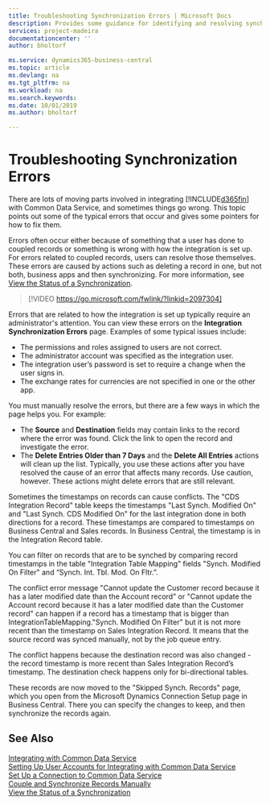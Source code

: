 ```yaml
---
title: Troubleshooting Synchronization Errors | Microsoft Docs
description: Provides some guidance for identifying and resolving synchronization errors.
services: project-madeira
documentationcenter: ''
author: bholtorf

ms.service: dynamics365-business-central
ms.topic: article
ms.devlang: na
ms.tgt_pltfrm: na
ms.workload: na
ms.search.keywords:
ms.date: 10/01/2019
ms.author: bholtorf

---
```

# Troubleshooting Synchronization Errors
There are lots of moving parts involved in integrating [!INCLUDE[d365fin](includes/d365fin_md.md)] with Common Data Service, and sometimes things go wrong. This topic points out some of the typical errors that occur and gives some pointers for how to fix them.

Errors often occur either because of something that a user has done to coupled records or something is wrong with how the integration is set up. For errors related to coupled records, users can resolve those themselves. These errors are caused by actions such as deleting a record in one, but not both, business apps and then synchronizing. For more information, see [View the Status of a Synchronization](admin-how-to-view-synchronization-status.md).

> [!VIDEO https://go.microsoft.com/fwlink/?linkid=2097304]

Errors that are related to how the integration is set up typically require an administrator's attention. You can view these errors on the **Integration Synchronization Errors** page. Examples of some typical issues include:  
  
* The permissions and roles assigned to users are not correct.  
* The administrator account was specified as the integration user.  
* The integration user’s password is set to require a change when the user signs in.  
* The exchange rates for currencies are not specified in one or the other app.  
  
You must manually resolve the errors, but there are a few ways in which the page helps you. For example:  

* The **Source** and **Destination** fields may contain links to the record where the error was found. Click the link to open the record and investigate the error.  
* The **Delete Entries Older than 7 Days** and the **Delete All Entries** actions will clean up the list. Typically, you use these actions after you have resolved the cause of an error that affects many records. Use caution, however. These actions might delete errors that are still relevant.

Sometimes the timestamps on records can cause conflicts. The "CDS Integration Record" table keeps the timestamps "Last Synch. Modified On" and "Last Synch. CDS Modified On" for the last integration done in both directions for a record. These timestamps are compared to timestamps on Business Central and Sales records. In Business Central, the timestamp is in the Integration Record table.

You can filter on records that are to be synched by comparing record timestamps in the table "Integration Table Mapping" fields "Synch. Modified On Filter" and “Synch. Int. Tbl. Mod. On Fltr.”.

The conflict error message "Cannot update the Customer record because it has a later modified date than the Account record" or "Cannot update the Account record because it has a later modified date than the Customer record" can happen if a record has a timestamp that is bigger than IntegrationTableMapping."Synch. Modified On Filter" but it is not more recent than the timestamp on Sales Integration Record. It means that the source record was synced manually, not by the job queue entry. 

The conflict happens because the destination record was also changed  - the record timestamp is more recent than Sales Integration Record’s timestamp. The destination check happens only for bi-directional tables. 

These records are now moved to the "Skipped Synch. Records" page, which you open from the Microsoft Dynamics Connection Setup page in Business Central. There you can specify the changes to keep, and then synchronize the records again.

## See Also
[Integrating with Common Data Service](admin-prepare-dynamics-365-for-sales-for-integration.md)  
[Setting Up User Accounts for Integrating with Common Data Service](admin-setting-up-integration-with-dynamics-sales.md)  
[Set Up a Connection to Common Data Service](admin-how-to-set-up-a-dynamics-crm-connection.md)  
[Couple and Synchronize Records Manually](admin-how-to-couple-and-synchronize-records-manually.md)  
[View the Status of a Synchronization](admin-how-to-view-synchronization-status.md)  
